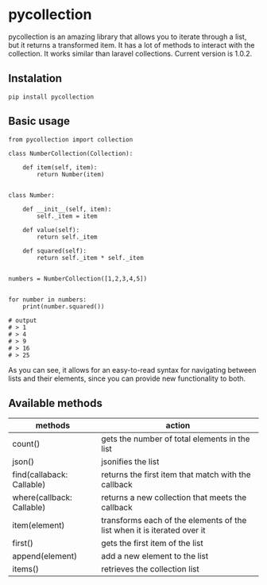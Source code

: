 # pycollection

pycollection is an amazing library that allows you to iterate through a list, but it returns a transformed item. It has a lot of methods to interact with the collection. It works similar than laravel collections. Current version is 1.0.2. 

## Instalation

`pip install pycollection`

## Basic usage
    
    from pycollection import collection

    class NumberCollection(Collection):

        def item(self, item):
            return Number(item)


    class Number:

        def __init__(self, item):
            self._item = item

        def value(self):
            return self._item
        
        def squared(self):
            return self._item * self._item


    numbers = NumberCollection([1,2,3,4,5])


    for number in numbers:
        print(number.squared())

    # output
    # > 1
    # > 4
    # > 9
    # > 16
    # > 25

As you can see, it allows for an easy-to-read syntax for navigating between lists and their elements, since you can provide new functionality to both.

## Available methods

| methods                        | action                                                    |
|----------------------------| -------------------------------------------------- |
| count()                          | gets the number of total elements in the list  |
| json()                            | jsonifies the list                                     |
| find(callaback: Callable)  | returns the first item that match with the callback |
| where(callback: Callable) | returns a new collection that meets the callback |
| item(element)    | transforms each of the elements of the list when it is iterated over it |
| first()                           | gets the first item of the list                      |
| append(element)             | add a new element to the list                        |
| items()                  | retrieves the collection list |
